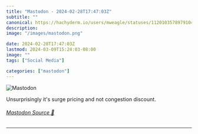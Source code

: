 ```yaml
---
title: "Mastodon - 2024-02-28T17:47:03Z"
subtitle: ""
canonical: https://hachyderm.io/users/mweagle/statuses/112010357897910440
description:
image: "/images/mastodon.png"

date: 2024-02-28T17:47:03Z
lastmod: 2024-03-09T15:24:03-08:00
image: ""
tags: ["Social Media"]

categories: ["mastodon"]
---
```

![Mastodon](/images/mastodon.png)

<p>Unsurprisingly it&#39;s surge pricing and not congestion discount.</p>


###### [Mastodon Source 🐘](https://hachyderm.io/@mweagle/112010357897910440)

___
